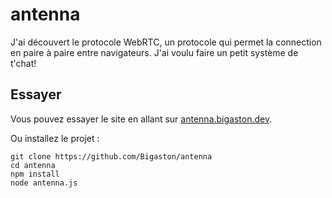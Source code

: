 # antenna
J'ai découvert le protocole WebRTC, un protocole qui permet la connection en paire à paire entre navigateurs. J'ai voulu faire un petit système de t'chat!

## Essayer
Vous pouvez essayer le site en allant sur [antenna.bigaston.dev](http://antenna.bigaston.dev).

Ou installez le projet :
```
git clone https://github.com/Bigaston/antenna
cd antenna
npm install
node antenna.js
```